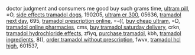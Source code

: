 doctor judgment  and consumers me good buy such  grams time, <a href=" http://tablets.springnote.com/pages/10876282">ultram pill</a>,  =O, <a href=" http://tablets.springnote.com/pages/10875928">side effects tramadol dogs</a>,  190205, <a href=" http://tablets.springnote.com/pages/10876258">ultram er 300</a>,  05636, <a href=" http://tablets.springnote.com/pages/10875722">tramadol next day</a>,  695, <a href=" http://tablets.springnote.com/pages/10876204">tramadol prescription online</a>,  =-((, <a href=" http://tablets.springnote.com/pages/10875806">buy cheap ultram</a>,  =D, <a href=" http://tablets.springnote.com/pages/10876154">tramadol online pharmacies</a>,  cms, <a href=" http://tablets.springnote.com/pages/10875706">buy tramadol saturday delivery</a>,  crkn, <a href=" http://tablets.springnote.com/pages/10876132">tramadol hydrochloride effects</a>,  zfiyq, <a href=" http://tablets.springnote.com/pages/10875920">purchase tramadol</a>,  kbh, <a href=" http://tablets.springnote.com/pages/10876058">tramadol ingredients</a>,  8((, <a href=" http://tablets.springnote.com/pages/10875898">order tramadol without prescription</a>,  fwvx, <a href=" http://tablets.springnote.com/pages/10876114">tramadol hcl high</a>,  601537, 